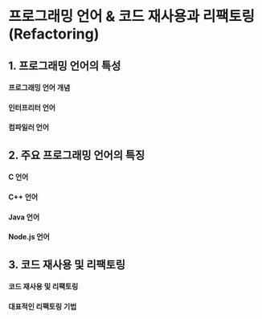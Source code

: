 # 프로그래밍 언어 & 코드 재사용과 리팩토링(Refactoring)

## 1. 프로그래밍 언어의 특성

#### 프로그래밍 언어 개념

#### 인터프리터 언어

#### 컴파일러 언어

## 2. 주요 프로그래밍 언어의 특징

#### C 언어

#### C++ 언어

#### Java 언어

#### Node.js 언어

## 3. 코드 재사용 및 리팩토링

#### 코드 재사용 및 리팩토링

#### 대표적인 리팩토링 기법
